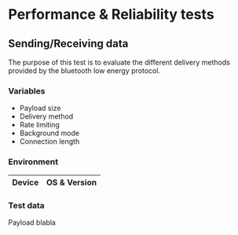 # Performance & Reliability tests

## Sending/Receiving data

The purpose of this test is to evaluate the different delivery methods provided by the bluetooth low energy protocol.

### Variables

- Payload size
- Delivery method
- Rate limiting
- Background mode
- Connection length

### Environment

| Device  | OS & Version |
| ------- | ------------ |

### Test data

Payload blabla